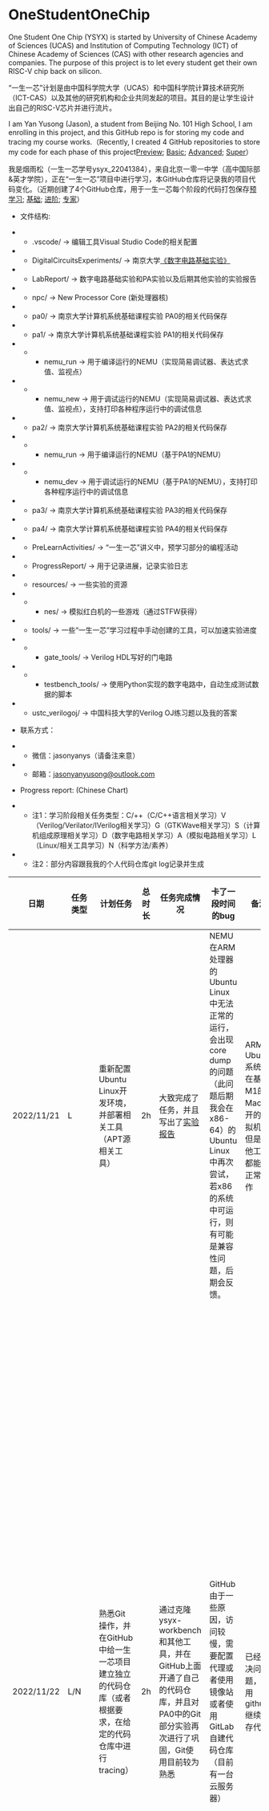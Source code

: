 # OneStudentOneChip

One Student One Chip (YSYX) is started by University of Chinese Academy of Sciences (UCAS) and Institution of Computing Technology (ICT) of Chinese Academy of Sciences (CAS) with other research agencies and companies. The purpose of this project is to let every student get their own RISC-V chip back on silicon.

“一生一芯”计划是由中国科学院大学（UCAS）和中国科学院计算技术研究所（ICT-CAS）以及其他的研究机构和企业共同发起的项目。其目的是让学生设计出自己的RISC-V芯片并进行流片。

I am Yan Yusong (Jason), a student from Beijing No. 101 High School, I am enrolling in this project, and this GitHub repo is for storing my code and tracing my course works.（Recently, I created 4 GitHub repositories to store my code for each phase of this project[Preview](https://github.com/Jasonyanyusong/ysyx_Preview); [Basic](https://github.com/Jasonyanyusong/ysyx_Basic); [Advanced](https://github.com/Jasonyanyusong/ysyx_Advanced); [Super](https://github.com/Jasonyanyusong/ysyx_Super)）

我是烟雨松（一生一芯学号ysyx_22041384），来自北京一零一中学（高中国际部&英才学院），正在“一生一芯”项目中进行学习，本GitHub仓库将记录我的项目代码变化。（近期创建了4个GitHub仓库，用于一生一芯每个阶段的代码打包保存[预学习](https://github.com/Jasonyanyusong/ysyx_Preview); [基础](https://github.com/Jasonyanyusong/ysyx_Basic); [进阶](https://github.com/Jasonyanyusong/ysyx_Advanced); [专家](https://github.com/Jasonyanyusong/ysyx_Super)）

* 文件结构:
* * .vscode/ -> 编辑工具Visual Studio Code的相关配置
* * DigitalCircuitsExperiments/ -> 南京大学[《数字电路基础实验》](https://nju-projectn.github.io/dlco-lecture-note/index.html)
* * LabReport/ -> 数字电路基础实验和PA实验以及后期其他实验的实验报告
* * npc/ -> New Processor Core (新处理器核)
* * pa0/ -> 南京大学计算机系统基础课程实验 PA0的相关代码保存
* * pa1/ -> 南京大学计算机系统基础课程实验 PA1的相关代码保存
* * * nemu_run -> 用于编译运行的NEMU（实现简易调试器、表达式求值、监视点）
* * * nemu_new -> 用于调试运行的NEMU（实现简易调试器、表达式求值、监视点），支持打印各种程序运行中的调试信息
* * pa2/ -> 南京大学计算机系统基础课程实验 PA2的相关代码保存
* * * nemu_run -> 用于编译运行的NEMU（基于PA1的NEMU）
* * * nemu_dev -> 用于调试运行的NEMU（基于PA1的NEMU），支持打印各种程序运行中的调试信息
* * pa3/ -> 南京大学计算机系统基础课程实验 PA3的相关代码保存
* * pa4/ -> 南京大学计算机系统基础课程实验 PA4的相关代码保存
* * PreLearnActivities/ -> “一生一芯”讲义中，预学习部分的编程活动
* * ProgressReport/ -> 用于记录进展，记录实验日志
* * resources/ -> 一些实验的资源
* * * nes/ -> 模拟红白机的一些游戏（通过STFW获得）
* * tools/ -> 一些“一生一芯”学习过程中手动创建的工具，可以加速实验进度
* * * gate_tools/ -> Verilog HDL写好的门电路
* * * testbench_tools/ -> 使用Python实现的数字电路中，自动生成测试数据的脚本
* * ustc_verilogoj/ -> 中国科技大学的Verilog OJ练习题以及我的答案

* 联系方式：
* * 微信：jasonyanys（请备注来意）
* * 邮箱：jasonyanyusong@outlook.com

* Progress report: (Chinese Chart)

* * 注1：学习阶段相关任务类型：C/++（C/C++语言相关学习）V（Verilog/Verilator/IVerilog相关学习）G（GTKWave相关学习）S（计算机组成原理相关学习）D（数字电路相关学习）A（模拟电路相关学习）L（Linux/相关工具学习）N（科学方法/素养）
* * 注2：部分内容跟我我的个人代码仓库git log记录并生成

|日期|任务类型|计划任务|总时长|任务完成情况|卡了一段时间的bug|备注|记录故事/心情|
|----|----|----|----|----|----|----|----|
|2022/11/21|L|重新配置Ubuntu Linux开发环境，并部署相关工具（APT源相关工具）|2h|大致完成了任务，并且写出了[实验报告](https://docs.qq.com/doc/DSVplS2dNRWVxUXZG)|NEMU在ARM处理器的Ubuntu Linux中无法正常的运行，会出现core dump的问题（此问题后期我会在x86-64）的Ubuntu Linux中再次尝试，若x86的系统中可运行，则有可能是兼容性问题，后期会反馈。|ARM的Ubuntu系统是在基于M1的Mac上开的虚拟机，但是其他工具都能够正常工作|个人现在感觉还是x86平台进行开发比较靠谱，我的Mac经常会有一些工具不兼容或者效率低，但是应该可以通过优化等方式进行解决|
|2022/11/22|L/N|熟悉Git操作，并在GitHub中给一生一芯项目建立独立的代码仓库（或者根据要求，在给定的代码仓库中进行tracing）|2h|通过克隆ysyx- workbench和其他工具，并在GitHub上面开通了自己的代码仓库，并且对PA0中的Git部分实验再次进行了巩固，Git使用目前较为熟悉| GitHub由于一些原因，访问较慢，需要配置代理或者使用镜像站或者使用GitLab自建代码仓库（目前有一台云服务器）|已经解决问题，使用github继续保存代码|虽然使用Git追踪开发进度是一件非常繁琐和复杂的事情（需要在意很多的细节并比直接保存代码麻烦好多）但是Git可以让开发项目的团队在某个版本出现问题后快速的回滚到上一个可用版本，增加了工程的可用性。同时使用Git可以保证代码的原创性，从而促进学习进度和学习动机。|
|2022/11/23|N|阅读“提问的智慧”和“别像弱智一样提问”并编写阅读报告|2h|完成了阅读任务，并编写了1000字以上的[读后感](https://docs.qq.com/doc/DSUFTakJuWnV3bmNT)|阅读任务没有上机操作，不进行记录|阅读报告链接在任务完成情况中|重新认识了科学研究的过程，以后进行科学提问需要经过思考，不能够发现什么问题直接提出来，提出问题之后也要不停思考原来的问题。通过交流合作提升项目进度。|
|2022/11/24|N/A/D|阅读《模拟电路与数字电路》第1章（绪论）；第2章（半导体器件基础）；第8章（数字逻辑基础）|6h|完成了阅读，编写了[学习记录](https://docs.qq.com/doc/DSVFORXZLZ0x3WGJJ)| | | |
|2022/11/26|V/G|完成了二选一选择器设计（框架）|2h|完成了二选一选择器设计（框架）| | | |
|2022/11/27|V/G|完成了二选一选择器设计（数据流建模、结构建模、行为建模）|2h|完成了三个方法建模二选一选择器，并使用verilator相关功能进行编译，并通过gtkwave查看波形图| | | |
|2022/11/28|V/G|完成了四选一选择器设计|2h|使用case方法设计了四选一选择器，并自己编写了仿真激励文件| | | |
|2022/12/8|V/G|完成编码器、译码器|2h|任务已经完成，编码器和译码器分别设计了case方法和for方法进行建模。| | | |
|2022/12/9|V/G|七段数码管驱动模块的设计|2h|完成了共阳极和共阴极七段数码管的驱动模块设计，并使用波形图查看仿真结果| | | |
|2022/12/10|V/G|全加器设计|2h|完成了一位全加器设计，并将其串联成四位的版本，通过数据流建模设计加法计算功能模块| | | |
|2022/12/13|V/G|设计加减法运算器与ALU|2h|完成了设计，并编写了仿真测试文件| | | |
|2022/12/14|V/G|设计加减法运算器与ALU|2h|设计了更多的测试用例进行测试模块正确性| | | |
|2022/12/17|V/G|设计加减法运算器与ALU|2h|继续增加测试样例| | | |
|2022/12/19|V/G|整理总结完成数字电路基础实验4|2h|debug| | | |
|2023/1/1|V/G|寄存器的学习|2h|完成了一位寄存器和多位寄存器的设计，并且通过了Verilator进行仿真测试，掌握了一些时序逻辑电路的设计方法| | | |
|2023/1/7|V/G|加法计数器、减法计数器|2h|设计了多种加法计数器和减法计数器，并通过verilator进行仿真，通过gtkwave进行结果检验| | | |
|2023/1/8|V/G|加法计数器、减法计数器|2h|设计了多种加法计数器和减法计数器，并通过verilator进行仿真，通过gtkwave进行结果检验| | | |
|2023/1/9|V/G|桶形移位寄存器|2h|阅读了8位桶形移位寄存器的设计图，并通过Verilog结构化建模实现了这个模块| | | |
|2023/1/11|V/G|桶形移位寄存器|2h|阅读了8位桶形移位寄存器的设计图，并通过Verilog结构化建模实现了这个模块| | | |
|2023/1/14|环境|设计了自动安装相关环境依赖的脚本|2h|因为我电脑设备来回换，懒得敲太多命令行，整了一个这个| | | |
|2023/1/17|V/G|循环移位设计|2h|设计了正跳变沿河负跳变沿的循环左移位寄存器和循环右移位寄存器| | | |
|2023/1/18|V/G|算数移位设计+逻辑移位设计|2h|设计了正跳变沿河负跳变沿的算数左移位寄存器和算数右移位寄存器，设计了正跳变沿河负跳变沿的逻辑左移位寄存器和逻辑右移位寄存器| | | |
|2023/1/24|V/G|阅读数字电路基础实验7讲义|2h|完成阅读，学习了有限状态机的定义| | | |
|2023/1/25|V/G|FSM设计|2h|理解了有限状态机的工作原理，并完成了一个检测四个连续相同输入的有限状态机| | | |
|2023/1/26|V/G|PS/2设计|2h|阅读了有关PS/2相关的讲义，并编写仿真文件仿真了键盘F1-F2的按键| | | |
|2023/1/30|C/L|NEMU|2h|修改了一进入就出发assertion的bug；让其可以实现优雅的退出；添加了w、si、info r功能| | | |
|2023/1/31|C/L|NEMU|2h|添加了x功能| | | |